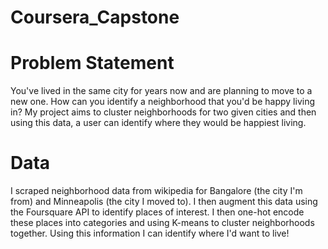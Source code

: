# Coursera_Capstone

# Problem Statement

You've lived in the same city for years now and are planning to move to a new one. How can you identify a neighborhood that you'd be happy living in? My project aims to cluster neighborhoods for two given cities and then using this data, a user can identify where they would be happiest living.

# Data

I scraped neighborhood data from wikipedia for Bangalore (the city I'm from) and Minneapolis (the city I moved to). I then augment this data using the Foursquare API to identify places of interest. I then one-hot encode these places into categories and using K-means to cluster neighborhoods together. Using this information I can identify where I'd want to live!

